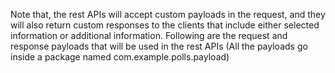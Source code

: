Note that, the rest APIs will accept custom payloads in the request, and
they will also return custom responses to the clients that include either
selected information or additional information. Following are the request
and response payloads that will be used in the rest APIs (All the
payloads go inside a package named com.example.polls.payload)

